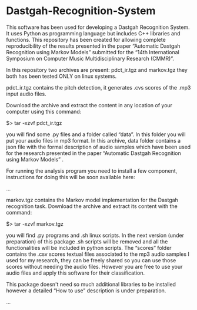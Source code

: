 # Dastgah-Recognition-System

This software has been used for developing a Dastgah Recognition System. It uses Python as programming language but includes C++ libraries and functions. 
This repository has been created for allowing complete reproducibility of the results presented in the paper “Automatic Dastgah Recognition using Markov Models” submitted for the “14th International Symposium on Computer Music Multidisciplinary Research (CMMR)”. 

In this repository two archives are present: pdct_ir.tgz and markov.tgz they both has been tested ONLY on linux systems. 

pdct_ir.tgz contains the pitch detection, it generates .cvs scores of the .mp3 input audio files. 

Download the archive and extract the content in any location of your computer using this command:

$>  tar -xzvf pdct_ir.tgz 

you will find some .py files and a folder called “data”. 
In this folder you will put your audio files in mp3 format. In this archive, data folder contains a json file with the formal description of audio samples which have been used for the research presented in the paper “Automatic Dastgah Recognition using Markov Models” .

For running the analysis program you need to install a few component, instructions for doing this will be soon available here: 

… 



markov.tgz contains the Markov model implementation for the Dastgah recognition task. Download the archive and extract its content with the command:

$>   tar -xzvf markov.tgz

you will find .py programs and .sh linux scripts. In the next version (under preparation) of this package .sh scripts will be removed and all the functionalities will be included in python scripts. 
The “scores” folder contains the .csv scores textual files associated to the mp3 audio samples I used for my research, they can be freely shared so you can use those scores without needing the audio files. However you are free to use your audio files and apply this software for their classification. 

This package doesn't need so much additional libraries to be installed however a detailed “How to use” description is under preparation. 

… 

